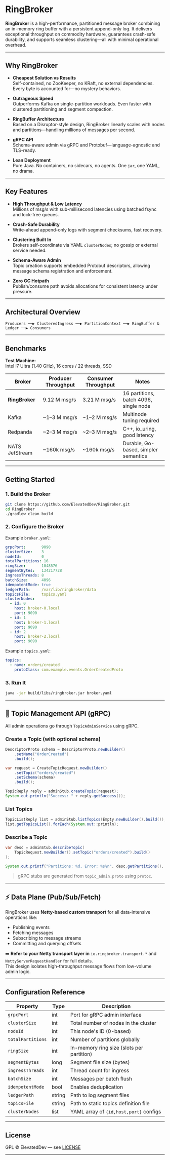 # RingBroker 

**RingBroker** is a high-performance, partitioned message broker combining an in-memory ring buffer with a persistent append-only log. It delivers exceptional throughput on commodity hardware, guarantees crash-safe durability, and supports seamless clustering—all with minimal operational overhead.

---

## Why RingBroker

- **Cheapest Solution vs Results**  
  Self-contained, no ZooKeeper, no KRaft, no external dependencies. Every byte is accounted for—no mystery behaviors.

- **Outrageous Speed**  
  Outperforms Kafka on single-partition workloads. Even faster with clustered partitioning and segment compaction.

- **RingBuffer Architecture**  
  Based on a Disruptor-style design, RingBroker linearly scales with nodes and partitions—handling millions of messages per second.

- **gRPC API**  
  Schema-aware admin via gRPC and Protobuf—language-agnostic and TLS-ready.

- **Lean Deployment**  
  Pure Java. No containers, no sidecars, no agents. One `jar`, one YAML, no drama.

---

## Key Features

- **High Throughput & Low Latency**  
  Millions of msg/s with sub-millisecond latencies using batched fsync and lock-free queues.

- **Crash-Safe Durability**  
  Write-ahead append-only logs with segment checksums, fast recovery.

- **Clustering Built In**  
  Brokers self-coordinate via YAML `clusterNodes`; no gossip or external service needed.

- **Schema-Aware Admin**  
  Topic creation supports embedded Protobuf descriptors, allowing message schema registration and enforcement.

- **Zero GC Hotpath**  
  Publish/consume path avoids allocations for consistent latency under pressure.

---

## Architectural Overview

```
Producers ──▶ ClusteredIngress ──▶ PartitionContext ──▶ RingBuffer & Ledger ──▶ Consumers
```

---

## Benchmarks

**Test Machine:**  
Intel i7 Ultra (1.40 GHz), 16 cores / 22 threads, SSD

| Broker         | Producer Throughput | Consumer Throughput | Notes                                       |
|----------------|---------------------|----------------------|---------------------------------------------|
| **RingBroker** | 9.12 M msg/s        | 3.21 M msg/s         | 16 partitions, batch 4096, single node      |
| Kafka          | ~1–3 M msg/s        | ~1–2 M msg/s         | Multinode tuning required                   |
| Redpanda       | ~2–3 M msg/s        | ~2–3 M msg/s         | C++, io_uring, good latency                 |
| NATS JetStream | ~160k msg/s         | ~160k msg/s          | Durable, Go-based, simpler semantics        |

---

## Getting Started

### 1. Build the Broker

```bash
git clone https://github.com/ElevatedDev/RingBroker.git
cd RingBroker
./gradlew clean build
```

### 2. Configure the Broker

Example `broker.yaml`:

```yaml
grpcPort:       9090
clusterSize:    3
nodeId:         0
totalPartitions: 16
ringSize:       1048576
segmentBytes:   134217728
ingressThreads: 8
batchSize:      4096
idempotentMode: true
ledgerPath:     /var/lib/ringbroker/data
topicsFile:     topics.yaml
clusterNodes:
  - id: 0
    host: broker-0.local
    port: 9090
  - id: 1
    host: broker-1.local
    port: 9090
  - id: 2
    host: broker-2.local
    port: 9090
```

Example `topics.yaml`:

```yaml
topics:
  - name: orders/created
    protoClass: com.example.events.OrderCreatedProto
```

### 3. Run It

```bash
java -jar build/libs/ringbroker.jar broker.yaml
```

---

## 🔧 Topic Management API (gRPC)

All admin operations go through `TopicAdminService` using gRPC.

### Create a Topic (with optional schema)

```java
DescriptorProto schema = DescriptorProto.newBuilder()
    .setName("OrderCreated")
    .build();

var request = CreateTopicRequest.newBuilder()
    .setTopic("orders/created")
    .setSchema(schema)
    .build();

TopicReply reply = adminStub.createTopic(request);
System.out.println("Success: " + reply.getSuccess());
```

### List Topics

```java
TopicListReply list = adminStub.listTopics(Empty.newBuilder().build());
list.getTopicsList().forEach(System.out::println);
```

### Describe a Topic

```java
var desc = adminStub.describeTopic(
    TopicRequest.newBuilder().setTopic("orders/created").build()
);

System.out.printf("Partitions: %d, Error: %s%n", desc.getPartitions(), desc.getError());
```

> gRPC stubs are generated from `topic_admin.proto` using `protoc`.

---

## ⚡ Data Plane (Pub/Sub/Fetch)

RingBroker uses **Netty-based custom transport** for all data-intensive operations like:

- Publishing events  
- Fetching messages  
- Subscribing to message streams  
- Committing and querying offsets  

➡️ **Refer to your Netty transport layer in** `io.ringbroker.transport.*` and `NettyServerRequestHandler` for full details.  
This design isolates high-throughput message flows from low-volume admin logic.

---

## Configuration Reference

| Property          | Type    | Description                              |
|------------------|---------|------------------------------------------|
| `grpcPort`       | int     | Port for gRPC admin interface            |
| `clusterSize`    | int     | Total number of nodes in the cluster     |
| `nodeId`         | int     | This node's ID (0-based)                 |
| `totalPartitions`| int     | Number of partitions globally            |
| `ringSize`       | int     | In-memory ring size (slots per partition)|
| `segmentBytes`   | long    | Segment file size (bytes)                |
| `ingressThreads` | int     | Thread count for ingress                 |
| `batchSize`      | int     | Messages per batch flush                 |
| `idempotentMode` | bool    | Enables deduplication                    |
| `ledgerPath`     | string  | Path to log segment files                |
| `topicsFile`     | string  | Path to static topics definition file    |
| `clusterNodes`   | list    | YAML array of `{id,host,port}` configs   |

---

## License

GPL © ElevatedDev — see [LICENSE](LICENSE)

---
